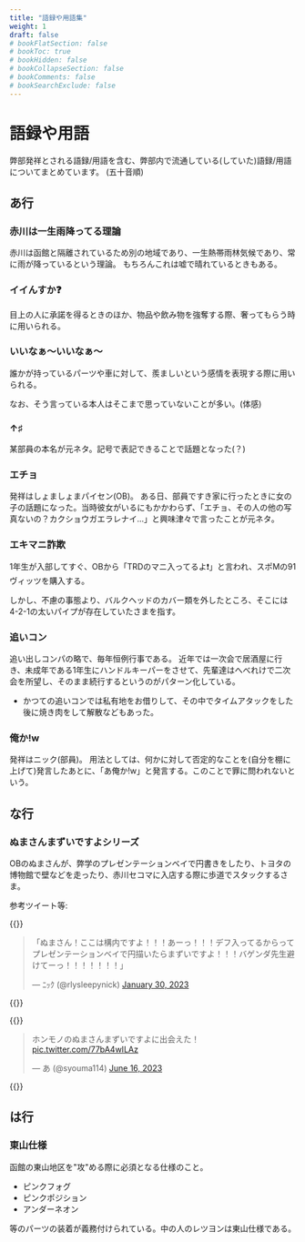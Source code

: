 ```yaml
---
title: "語録や用語集"
weight: 1
draft: false
# bookFlatSection: false
# bookToc: true
# bookHidden: false
# bookCollapseSection: false
# bookComments: false
# bookSearchExclude: false
---
```


# 語録や用語

弊部発祥とされる語録/用語を含む、弊部内で流通している(していた)語録/用語についてまとめています。
(五十音順)

## あ行

### 赤川は一生雨降ってる理論

赤川は函館と隔離されているため別の地域であり、一生熱帯雨林気候であり、常に雨が降っているという理論。
もちろんこれは嘘で晴れているときもある。

### イイんすか❓

目上の人に承諾を得るときのほか、物品や飲み物を強奪する際、奢ってもらう時に用いられる。

### いいなぁ〜いいなぁ〜

誰かが持っているパーツや車に対して、羨ましいという感情を表現する際に用いられる。

なお、そう言っている本人はそこまで思っていないことが多い。(体感)


### ↑♯

某部員の本名が元ネタ。記号で表記できることで話題となった(？)

### エチョ

発祥はしょましょまパイセン(OB)。
ある日、部員ですき家に行ったときに女の子の話題になった。当時彼女がいるにもかかわらず、「エチョ、その人の他の写真ないの？カクショウガエラレナイ...」と興味津々で言ったことが元ネタ。

### エキマニ詐欺

1年生が入部してすぐ、OBから「TRDのマニ入ってるよ❗」と言われ、スポMの91ヴィッツを購入する。

しかし、不慮の事態より、バルクヘッドのカバー類を外したところ、そこには4-2-1の太いパイプが存在していたさまを指す。

### 追いコン

追い出しコンパの略で、毎年恒例行事である。
近年では一次会で居酒屋に行き、未成年である1年生にハンドルキーパーをさせて、先輩達はへべれけで二次会を所望し、そのまま続行するというのがパターン化している。

- かつての追いコンでは私有地をお借りして、その中でタイムアタックをした後に焼き肉をして解散などもあった。

### 俺か!w

発祥はニック(部員)。
用法としては、何かに対して否定的なことを(自分を棚に上げて)発言したあとに、「あ俺か!w」と発言する。このことで罪に問われないという。

## な行

### ぬまさんまずいですよシリーズ

OBのぬまさんが、弊学のプレゼンテーションベイで円書きをしたり、トヨタの博物館で壁などを走ったり、赤川セコマに入店する際に歩道でスタックするさま。

参考ツイート等:

{{<rawhtml>}}
<blockquote class="twitter-tweet"><p lang="ja" dir="ltr">「ぬまさん！ここは構内ですよ！！！あーっ！！！デフ入ってるからってプレゼンテーションベイで円描いたらまずいですよ！！！バゲンダ先生避けてーっ！！！！！！！」</p>&mdash; ﾆｯｸ (@rlysleepynick) <a href="https://twitter.com/rlysleepynick/status/1620133619338706944?ref_src=twsrc%5Etfw">January 30, 2023</a></blockquote> <script async src="https://platform.twitter.com/widgets.js" charset="utf-8"></script>
{{</rawhtml>}}

{{<rawhtml>}}
<blockquote class="twitter-tweet"><p lang="ja" dir="ltr">ホンモノのぬまさんまずいですよに出会えた！ <a href="https://t.co/77bA4wILAz">pic.twitter.com/77bA4wILAz</a></p>&mdash; あ (@syouma114) <a href="https://twitter.com/syouma114/status/1669579910887936000?ref_src=twsrc%5Etfw">June 16, 2023</a></blockquote> <script async src="https://platform.twitter.com/widgets.js" charset="utf-8"></script>
{{</rawhtml>}}

## は行

### 東山仕様

函館の東山地区を"攻"める際に必須となる仕様のこと。

- ピンクフォグ
- ピンクポジション
- アンダーネオン

等のパーツの装着が義務付けられている。中の人のレツヨンは東山仕様である。

